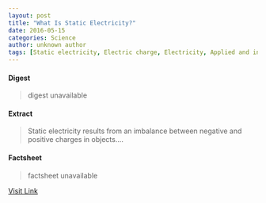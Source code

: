 ```yaml
---
layout: post
title: "What Is Static Electricity?"
date: 2016-05-15
categories: Science
author: unknown author
tags: [Static electricity, Electric charge, Electricity, Applied and interdisciplinary physics, Nature, Force, Physics, Electromagnetism]
---
```



#### Digest
>digest unavailable

#### Extract
>Static electricity results from an imbalance between negative and positive charges in objects....

#### Factsheet
>factsheet unavailable

[Visit Link](http://www.livescience.com/51656-static-electricity.html)



